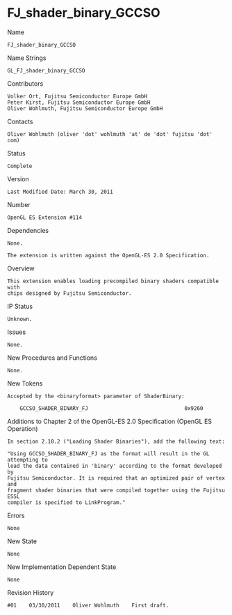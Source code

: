 # FJ_shader_binary_GCCSO

Name

    FJ_shader_binary_GCCSO

Name Strings

    GL_FJ_shader_binary_GCCSO

Contributors

    Volker Ort, Fujitsu Semiconductor Europe GmbH
    Peter Kirst, Fujitsu Semiconductor Europe GmbH
    Oliver Wohlmuth, Fujitsu Semiconductor Europe GmbH

Contacts

    Oliver Wohlmuth (oliver 'dot' wohlmuth 'at' de 'dot' fujitsu 'dot' com)

Status

    Complete

Version

    Last Modified Date: March 30, 2011

Number

    OpenGL ES Extension #114

Dependencies

    None.

    The extension is written against the OpenGL-ES 2.0 Specification.

Overview

    This extension enables loading precompiled binary shaders compatible with
    chips designed by Fujitsu Semiconductor.

IP Status

    Unknown.

Issues

    None.

New Procedures and Functions

    None.

New Tokens

    Accepted by the <binaryformat> parameter of ShaderBinary:

        GCCSO_SHADER_BINARY_FJ                               0x9260

Additions to Chapter 2 of the OpenGL-ES 2.0 Specification (OpenGL ES Operation)

    In section 2.10.2 ("Loading Shader Binaries"), add the following text:

    "Using GCCSO_SHADER_BINARY_FJ as the format will result in the GL attempting to
    load the data contained in 'binary' according to the format developed by
    Fujitsu Semiconductor. It is required that an optimized pair of vertex and
    fragment shader binaries that were compiled together using the Fujitsu ESSL
    compiler is specified to LinkProgram."

Errors

    None

New State

    None

New Implementation Dependent State

    None

Revision History

    #01    03/30/2011    Oliver Wohlmuth    First draft.
